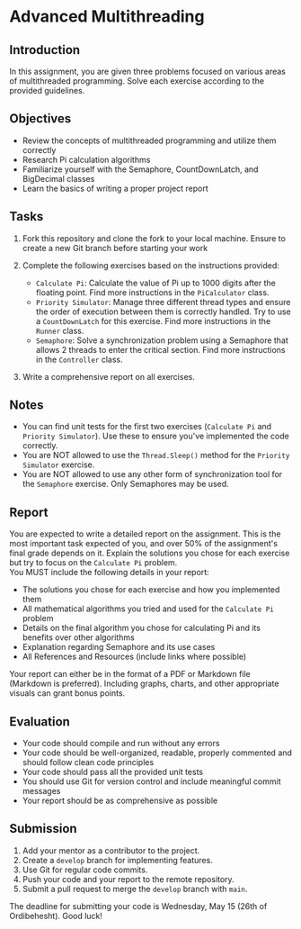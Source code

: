# Advanced Multithreading


## Introduction
In this assignment, you are given three problems focused on various areas of multithreaded programming. Solve each exercise according to the provided guidelines.


## Objectives
- Review the concepts of multithreaded programming and utilize them correctly
- Research Pi calculation algorithms
- Familiarize yourself with the Semaphore, CountDownLatch, and BigDecimal classes
- Learn the basics of writing a proper project report


## Tasks
1. Fork this repository and clone the fork to your local machine. Ensure to create a new Git branch before starting your work
2. Complete the following exercises based on the instructions provided:

   - `Calculate Pi`: Calculate the value of Pi up to 1000 digits after the floating point. Find 
     more instructions in the `PiCalculator` class.
   - `Priority Simulator`: Manage three different thread types and ensure the order of execution between them is correctly handled. Try to use a `CountDownLatch` for this exercise. Find more instructions in the `Runner` class.
   - `Semaphore`: Solve a synchronization problem using a Semaphore that allows 2 threads to enter the critical section.  Find more instructions in the `Controller` class.
3. Write a comprehensive report on all exercises.


## Notes
- You can find unit tests for the first two exercises (`Calculate Pi` and `Priority Simulator`). Use these to ensure you've implemented the code correctly.
- You are NOT allowed to use the `Thread.Sleep()` method for the `Priority Simulator` exercise.
- You are NOT allowed to use any other form of synchronization tool for the `Semaphore` exercise. Only Semaphores may be used.


## Report
You are expected to write a detailed report on the assignment. This is the most important task 
expected of you, and over 50% of the assignment's final grade depends on it. Explain the 
solutions you chose for each exercise but try to focus on the `Calculate Pi` problem.
<br>You MUST include the following details in your report:
- The solutions you chose for each exercise and how you implemented them
- All mathematical algorithms you tried and used for the `Calculate Pi` problem
- Details on the final algorithm you chose for calculating Pi and its benefits over other algorithms
- Explanation regarding Semaphore and its use cases
- All References and Resources (include links where possible)

Your report can either be in the format of a PDF or Markdown file (Markdown is preferred). 
Including graphs, charts, and other appropriate visuals can grant bonus points.



## Evaluation
- Your code should compile and run without any errors
- Your code should be well-organized, readable, properly commented and should follow clean code principles
- Your code should pass all the provided unit tests
- You should use Git for version control and include meaningful commit messages
- Your report should be as comprehensive as possible


## Submission
1. Add your mentor as a contributor to the project.
2. Create a `develop` branch for implementing features.
3. Use Git for regular code commits.
4. Push your code and your report to the remote repository.
5. Submit a pull request to merge the `develop` branch with `main`.


The deadline for submitting your code is Wednesday, May 15 (26th of Ordibehesht). Good luck!
